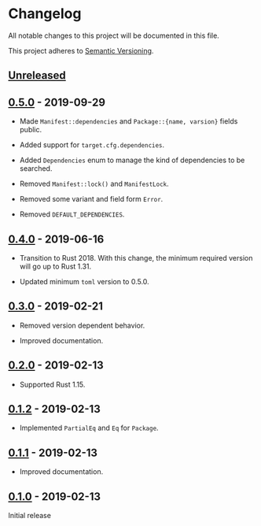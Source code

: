 # Changelog

All notable changes to this project will be documented in this file.

This project adheres to [Semantic Versioning](https://semver.org).

## [Unreleased]

## [0.5.0] - 2019-09-29

* Made `Manifest::dependencies` and `Package::{name, varsion}` fields public.

* Added support for `target.cfg.dependencies`.

* Added `Dependencies` enum to manage the kind of dependencies to be searched.

* Removed `Manifest::lock()` and `ManifestLock`.

* Removed some variant and field form `Error`.

* Removed `DEFAULT_DEPENDENCIES`.

## [0.4.0] - 2019-06-16

* Transition to Rust 2018. With this change, the minimum required version will go up to Rust 1.31.

* Updated minimum `toml` version to 0.5.0.

## [0.3.0] - 2019-02-21

* Removed version dependent behavior.

* Improved documentation.

## [0.2.0] - 2019-02-13

* Supported Rust 1.15.

## [0.1.2] - 2019-02-13

* Implemented `PartialEq` and `Eq` for `Package`.

## [0.1.1] - 2019-02-13

* Improved documentation.

## [0.1.0] - 2019-02-13

Initial release

[Unreleased]: https://github.com/taiki-e/find-crate/compare/v0.5.0...HEAD
[0.5.0]: https://github.com/taiki-e/find-crate/compare/v0.4.0...v0.5.0
[0.4.0]: https://github.com/taiki-e/find-crate/compare/v0.3.0...v0.4.0
[0.3.0]: https://github.com/taiki-e/find-crate/compare/v0.2.0...v0.3.0
[0.2.0]: https://github.com/taiki-e/find-crate/compare/v0.1.2...v0.2.0
[0.1.2]: https://github.com/taiki-e/find-crate/compare/v0.1.1...v0.1.2
[0.1.1]: https://github.com/taiki-e/find-crate/compare/v0.1.0...v0.1.1
[0.1.0]: https://github.com/taiki-e/find-crate/releases/tag/v0.1.0
